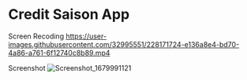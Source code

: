 # Credit Saison App

Screen Recoding
https://user-images.githubusercontent.com/32995551/228171724-e136a8e4-bd70-4a86-a761-6f12740c8b89.mp4

Screenshot
![Screenshot_1679991121](https://user-images.githubusercontent.com/32995551/228172072-29b65f7a-d31b-42c8-bf31-f6b81eb3121c.png)
